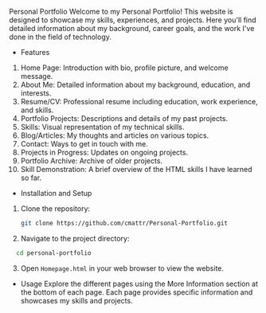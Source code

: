 Personal Portfolio
Welcome to my Personal Portfolio! This website is designed to showcase my skills, experiences, and projects. Here you'll find detailed information about my background, career goals, and the work I've done in the field of technology.

- Features
1. Home Page: Introduction with bio, profile picture, and welcome message.
2. About Me: Detailed information about my background, education, and interests.
3. Resume/CV: Professional resume including education, work experience, and skills.
4. Portfolio Projects: Descriptions and details of my past projects.
5. Skills: Visual representation of my technical skills.
6. Blog/Articles: My thoughts and articles on various topics.
7. Contact: Ways to get in touch with me.
8. Projects in Progress: Updates on ongoing projects.
9. Portfolio Archive: Archive of older projects.
10. Skill Demonstration: A brief overview of the HTML skills I have learned so far.

- Installation and Setup
1. Clone the repository:
    ```sh
    git clone https://github.com/cmattr/Personal-Portfolio.git
    ```
2. Navigate to the project directory:
```sh
  cd personal-portfolio
```
3. Open `Homepage.html` in your web browser to view the website.

   
- Usage
Explore the different pages using the More Information section at the bottom of each page. Each page provides specific information and showcases my skills and projects.
